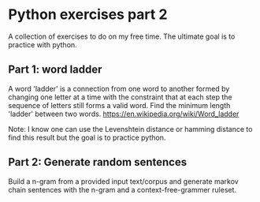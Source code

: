 # Python exercises part 2

A collection of exercises to do on my free time. The ultimate goal is to practice with python.

## Part 1: word ladder
A word 'ladder' is a connection from one word to another formed by changing one letter at a time
with the constraint that at each step the sequence of letters still forms a valid word. Find the minimum
length 'ladder' between two words.
https://en.wikipedia.org/wiki/Word_ladder

Note: I know one can use the Levenshtein distance or hamming distance to find this result but the goal is to practice python.

## Part 2: Generate random sentences
Build a n-gram from a provided input text/corpus and generate markov chain sentences with the n-gram and a 
context-free-grammer ruleset.

 
